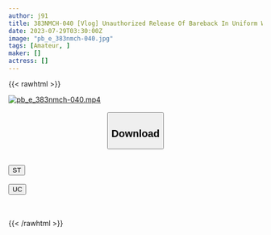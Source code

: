 ```yaml
---
author: j91
title: 383NMCH-040 [Vlog] Unauthorized Release Of Bareback In Uniform With A Cute Sex Friend With Big Breasts (Yume Ayakawa)
date: 2023-07-29T03:30:00Z
image: "pb_e_383nmch-040.jpg"
tags: [Amateur, ]
maker: []
actress: []
---
```



{{< rawhtml >}}

<div class="video" data-videoid="d7zP7kdyP2skK4Z">
    <a href="javascript:;">
        <img src="https://my.j91.asia/posts/pb_e_383nmch-040/pb_e_383nmch-040.jpg" width="WIDTH" height="HEIGHT" alt="pb_e_383nmch-040.mp4" loading="lazy">
    </a>
</div>

<script type="text/javascript" src="https://j91.asia/asset/on-demand-st.js"></script>

<br>
  <link rel="stylesheet" href="https://j91.asia/asset/bs5.css">
  
  <center>
  <button class="btn btn-primary" type="button" data-bs-toggle="collapse" data-bs-target=".multi-collapse" aria-expanded="false" aria-controls="multiCollapseExample1 multiCollapseExample2"><h2>Download</h2></button></center>
</p>
<div class="row">
  <div class="col">
    <div class="collapse multi-collapse" id="multiCollapseExample1">
      <div class="card card-body">
	      	      <br>
<div class="buttons">  
<a href="https://streamtape.to/v/d7zP7kdyP2skK4Z"><button class="btn-hover color-3"><i class="fa fa-download"></i> ST</button></a></div>
    </div>
  </div>
</div>
  <div class="col">
    <div class="collapse multi-collapse" id="multiCollapseExample2">
      <div class="card card-body">
	      <br>
<div class="buttons">
    <a href="https://userscloud.com/e4902nlrxvkb"><button class="btn-hover color-9"><i class="fa fa-download"></i> UC</button></a></div>
<br><br>
      </div>
    </div>
  </div>
</div>

{{< /rawhtml >}}